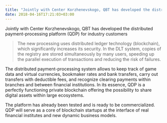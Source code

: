 ```yaml
---
title: "Jointly with Center Korzhenevskogo, QBT has developed the distributed payment-processing platform (QDP) for industry customers"
date: 2018-04-16T17:21:03+03:00
---
```


Jointly with Center Korzhenevskogo, QBT has developed the distributed payment-processing platform (QDP) for industry customers 

>The new processing uses distributed ledger technology (blockchain), which significantly increases its security. In the DLT system, copies of the registry are stored simultaneously by many users, speeding up the parallel execution of transactions and reducing the risk of failures. 

The distributed payment-processing system allows to keep track of game data and virtual currencies, bookmaker rates and bank transfers, carry out transfers with deductible fees, and recognize clearing payments within branches and between financial institutions. In its essence, QDP is a perfectly functioning private blockchain offering the possibility to share digital assets within large ecosystems.

The platform has already been tested and is ready to be commercialized. QDP will serve as a core of blockchain startups at the interface of real financial institutes and new dynamic business models.

 
